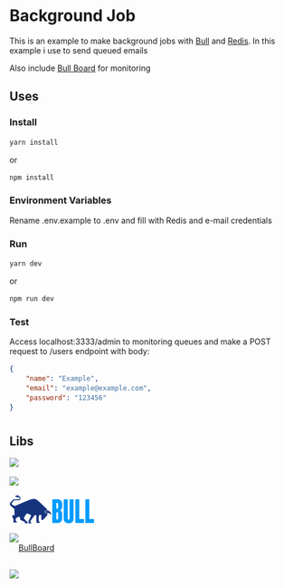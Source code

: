 # Background Job

This is an example to make background jobs with [Bull](https://github.com/OptimalBits/bull) and [Redis](https://redis.io/). In this example i use to send queued emails

Also include [Bull Board](https://github.com/felixmosh/bull-board) for monitoring

## Uses

### Install

```bash
yarn install
```

or

```bash
npm install
```

### Environment Variables

Rename .env.example to .env and fill with Redis and e-mail credentials

### Run

```bash
yarn dev
```

or

```bash
npm run dev
```

### Test

Access localhost:3333/admin to monitoring queues and make a POST request to /users endpoint with body:

```json
{
	"name": "Example",
	"email": "example@example.com",
	"password": "123456"
}
```

#

## Libs

[<img src="https://camo.githubusercontent.com/0566752248b4b31b2c4bdc583404e41066bd0b6726f310b73e1140deefcc31ac/68747470733a2f2f692e636c6f756475702e636f6d2f7a6659366c4c376546612d3330303078333030302e706e67" height="50" />](https://github.com/expressjs/express)

[<img src="https://raw.githubusercontent.com/nodemailer/nodemailer/master/assets/nm_logo_200x136.png" height="50" />](https://github.com/nodemailer/nodemailer)

[<img src="https://github.com/OptimalBits/bull/raw/develop/support/logo@2x.png" height="50" />](https://github.com/OptimalBits/bull)

<a href="https://github.com/felixmosh/bull-board" style="display: flex; align-items: center;">
<img src="https://raw.githubusercontent.com/felixmosh/bull-board/master/packages/ui/src/static/images/logo.svg" height="50" />
<span>BullBoard</span>
</a>

[<img src="https://redis.io/images/redis-white.png" height="50" />](https://redis.io/)

